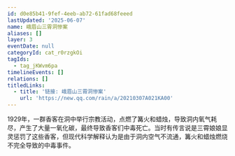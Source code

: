 ```yaml
---
id: d0e85b41-9fef-4eeb-ab72-61fad68feeed
lastUpdated: '2025-06-07'
name: 峨眉山三霄洞惨案
aliases: []
layer: 3
eventDate: null
categoryId: cat_r0rzgkOi
tagIds:
  - tag_jKWvm6pa
timelineEvents: []
relations: []
titledLinks:
  - title: '链接: 峨眉山三霄洞惨案'
    url: 'https://new.qq.com/rain/a/20210307A021KA00'
---
```

1929年，一群香客在洞中举行宗教活动，点燃了篝火和蜡烛，导致洞内氧气耗尽，产生了大量一氧化碳，最终导致香客们中毒死亡。当时有传言说是三霄娘娘显灵惩罚了这些香客，但现代科学解释认为是由于洞内空气不流通，篝火和蜡烛燃烧不完全导致的中毒事件。
